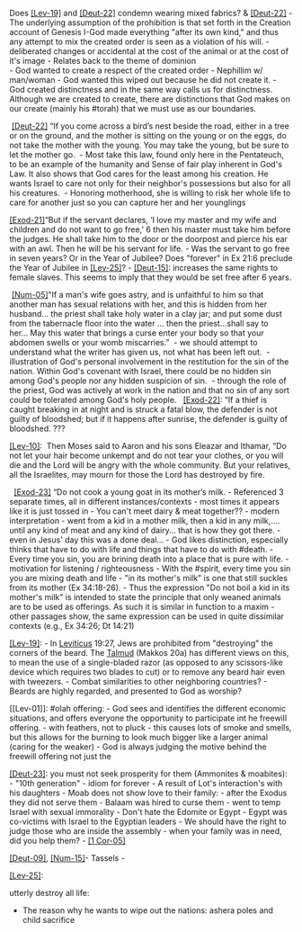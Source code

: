 
Does [[Lev-19]](19) and [[Deut-22]](11) condemn wearing mixed fabrics? & [[Deut-22]](9)
	- The underlying assumption of the prohibition is that set forth in the Creation account of Genesis I-God made everything "after its own kind," and thus any attempt to mix the created order is seen as a violation of his will.
	- deliberated changes or accidental at the cost of the animal or at the cost of it's image 
	- Relates back to the theme of dominion  
	- God wanted to create a respect of the created order 
	- Nephillim w/ man/woman - God wanted this wiped out because he did not create it.
	- God created distinctness and in the same way calls us for distinctness. Although we are created to create, there are distinctions that God makes on our create (mainly his #torah) that we must use as our boundaries.

 [[Deut-22]](6-7) “If you come across a bird’s nest beside the road, either in a tree or on the ground, and the mother is sitting on the young or on the eggs, do not take the mother with the young. You may take the young, but be sure to let the mother go.
	 - Most take this law, found only here in the Pentateuch, to be an example of the humanity and Sense of fair play inherent in God's Law. It also shows that God cares for the least among his creation. He wants Israel to care not only for their neighbor's possessions but also for all his creatures.
	 - Honoring motherhood, she is willing to risk her whole life to care for another just so you can capture her and her younglings

[[Exod-21]](5-6)“But if the servant declares, ‘I love my master and my wife and children and do not want to go free,’ 6 then his master must take him before the judges. He shall take him to the door or the doorpost and pierce his ear with an awl. Then he will be his servant for life.
	- Was the servant to go free in seven years? Or in the Year of Jubilee? Does "forever" in Ex 21:6 preclude the Year of Jubilee in [[Lev-25]](39)?
		- [[Deut-15]](12-18): increases the same rights to female slaves. This seems to imply that they would be set free after 6 years.

 [[Num-05]](11-31)"If a man's wife goes astry, and is unfaithful to him so that another man has sexual relations with her, and this is hidden from her husband... the priest shall take holy water in a clay jar; and put some dust from the tabernacle floor into the water ... then the priest...shall say to her... May this water that brings a curse enter your body so that your abdomen swells or your womb miscarries.”
	 - we should attempt to understand what the writer has given us, not what has been left out.
	 - illustration of God's personal involvement in the restitution for the sin of the nation. Within God's covenant with Israel, there could be no hidden sin among God's people nor any hidden suspicion of sin.
		 - through the role of the priest, God was actively at work in the nation and that no sin of any sort could be tolerated among God's holy people.
 
[[Exod-22]](2-3): “If a thief is caught breaking in at night and is struck a fatal blow, the defender is not guilty of bloodshed; but if it happens after sunrise, the defender is guilty of bloodshed.
	???

[[Lev-10]](6):  Then Moses said to Aaron and his sons Eleazar and Ithamar, “Do not let your hair become unkempt and do not tear your clothes, or you will die and the Lord will be angry with the whole community. But your relatives, all the Israelites, may mourn for those the Lord has destroyed by fire.

 
[[Exod-23]](19) “Do not cook a young goat in its mother’s milk. 
	- Referenced 3 separate times, all in different instances/contexts
		- most times it appears like it is just tossed in
	- You can't meet dairy & meat together?? - modern interpretation
		- went from a kid in a mother milk, then a kid in any milk,.... until any kind of meat and any kind of dairy... that is how they got there. 
		- even in Jesus' day this was a done deal...
	- God likes distinction, especially thinks that have to do with life and things that have to do with #death. 
	- Every time you sin, you are brining death into a place that is pure with life. 
		- motivation for listening / righteousness
		- With the #spirit, every time you sin you are mixing death and life
	- "in its mother's milk" is one that still suckles from its mother (Ex 34:18-26).
		- Thus the expression "Do not boil a kid in its mother's milk" is intended to state the principle that only weaned animals are to be used as offerings. As such it is similar in function to a maxim
		- other passages show, the same expression can be used in quite dissimilar contexts (e.g., Ex 34:26; Dt 14:21)

[[Lev-19]](27-):
	- In [Leviticus](https://en.wikipedia.org/wiki/Leviticus "Leviticus") 19:27, Jews are prohibited from "destroying" the corners of the beard. The [Talmud](https://en.wikipedia.org/wiki/Talmud "Talmud") (Makkos 20a) has different views on this, to mean the use of a single-bladed razor (as opposed to any scissors-like device which requires two blades to cut) or to remove any beard hair even with tweezers.
	- Combat similarities to other neighboring countries? 
	- Beards are highly regarded, and presented to God as worship? 

[[Lev-01]]: #olah offering: 
	- God sees and identifies the different economic situations, and offers everyone the opportunity to participate int he freewill offering. 
		- with feathers, not to pluck
			- this causes lots of smoke and smells, but this allows for the burning to look much bigger like a larger animal (caring for the weaker)
	- God is always judging the motive behind the freewill offering not just the 


[[Deut-23]](6): you must not seek prosperity for them (Ammonites & moabites):
	- "10th generation" - idiom for forever
	- A result of Lot's interaction's with his daughters
	- Moab does not show love to their family:
		- after the Exodus they did not serve them
		- Balaam was hired to curse them
		- went to temp Israel with sexual immorality
	- Don't hate the Edomite or Egypt
		- Egypt was co-victims with Israel to the Egyptian leaders
	- We should have the right to judge those who are inside the assembly
		- when your family was in need, did you help them? 
		- [[1 Cor-05]](12-13)


[[Deut-09]](12), [[Num-15]](37)- Tassels
	- 

[[Lev-25]](46):

utterly destroy all life: 
- The reason why he wants to wipe out the nations: ashera poles and child sacrifice